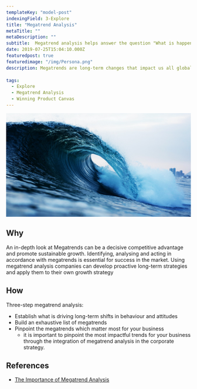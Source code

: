 ```yaml
---
templateKey: "model-post"
indexingField: 3-Explore
title: "Megatrend Analysis"
metaTitle: ""
metaDescription: ""
subtitle:  Megatrend analysis helps answer the question "What is happening?"
date: 2019-07-25T15:04:10.000Z
featuredpost: true
featuredimage: "/img/Persona.png"
description: Megatrends are long-term changes that impact us all globally on a permanent basis. A megatrend is not a short-term fad, rather it is a trend with longevity, one which represents a fundamental shift in behaviour that is defining consumer markets. Some of the megatrend drivers are Technology shifts, Shifts in economic power, Environmental shifts, Population change, Value changes etc...

tags:
  - Explore
  - Megatrend Analysis
  - Winning Product Canvas
---
```


![Megatrend Analysis](/img/megatrend-analysis.jpg)

## Why
An in-depth look at Megatrends can be a decisive competitive advantage and promote sustainable growth. Identifying, analysing and acting in accordance with megatrends is essential for success in the market. Using megatrend analysis companies can develop proactive long-term strategies and apply them to their own growth strategy

## How
Three-step megatrend analysis:
- Establish what is driving long-term shifts in behaviour and attitudes
- Build an exhaustive list of megatrends
- Pinpoint the megatrends which matter most for your business
  -  it is important to pinpoint the most impactful trends for your business through the integration of megatrend analysis in the corporate strategy.


## References

- [The Importance of Megatrend Analysis](https://blog.euromonitor.com/video/the-importance-of-megatrend-analysis/)
